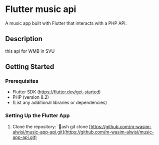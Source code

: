 # Flutter music api 

A music app built with Flutter that interacts with a PHP API.

## Description

this api for WMB in SVU 
## Getting Started

### Prerequisites

* Flutter SDK (https://flutter.dev/get-started)
* PHP (version 8.2)
* (List any additional libraries or dependencies)

### Setting Up the Flutter App

1. Clone the repository:
   `ash
   git clone [https://github.com/m-wasim-alwisi/music-app-api.git](https://github.com/m-wasim-alwisi/music-app-api.git)
